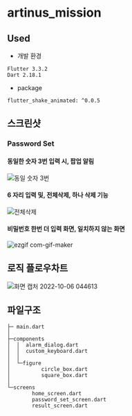 # artinus_mission

## Used
- 개발 환경
```
Flutter 3.3.2
Dart 2.18.1
```
- package
```
flutter_shake_animated: ^0.0.5
```
## 스크린샷

### Password Set

#### 동일한 숫자 3번 입력 시, 팝업 알림
![동일 숫자 3번](https://user-images.githubusercontent.com/55618626/194410570-e31443f2-ca9b-4053-b714-ff1e74ef85ec.gif)

#### 6 자리 입력 및, 전체삭제, 하나 삭제 기능
![전체삭제](https://user-images.githubusercontent.com/55618626/194410592-2e5f0aa8-d06c-4fc5-a1ec-de13824ada30.gif)

#### 비밀번호 한번 더 입력 화면, 일치하지 않는 화면
![ezgif com-gif-maker](https://user-images.githubusercontent.com/55618626/194410607-83010669-fccb-404a-985f-dbbb5d7e1154.gif)



## 로직 플로우차트
![화면 캡처 2022-10-06 044613](https://user-images.githubusercontent.com/55618626/194411197-bc880f02-8c98-4d52-acbb-20a6e9194e0f.png)

## 파일구조 
```
├─ main.dart
│
├─components
│  │  alarm_dialog.dart
│  │  custom_keyboard.dart
│  │
│  └─figure
│          circle_box.dart
│          square_box.dart
│
└─screens
        home_screen.dart
        password_set_screen.dart
        result_screen.dart
```


